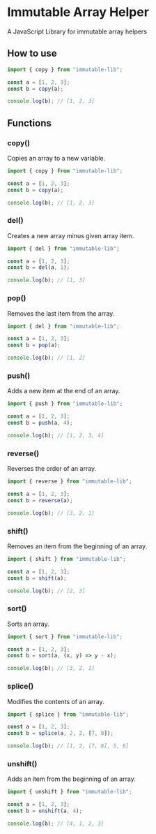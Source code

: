 # Immutable Array Helper

A JavaScript Library for immutable array helpers

## How to use

```js
import { copy } from "immutable-lib";

const a = [1, 2, 3];
const b = copy(a);

console.log(b); // [1, 2, 3]
```

## Functions

### copy()

Copies an array to a new variable.

```js
import { copy } from "immutable-lib";

const a = [1, 2, 3];
const b = copy(a);

console.log(b); // [1, 2, 3]
```

### del()

Creates a new array minus given array item.

```js
import { del } from "immutable-lib";

const a = [1, 2, 3];
const b = del(a, 1);

console.log(b); // [1, 3]
```

### pop()

Removes the last item from the array.

```js
import { del } from "immutable-lib";

const a = [1, 2, 3];
const b = pop(a);

console.log(b); // [1, 2]
```

### push()

Adds a new item at the end of an array.

```js
import { push } from "immutable-lib";

const a = [1, 2, 3];
const b = push(a, 4);

console.log(b); // [1, 2, 3, 4]
```

### reverse()

Reverses the order of an array.

```js
import { reverse } from "immutable-lib";

const a = [1, 2, 3];
const b = reverse(a);

console.log(b); // [3, 2, 1]
```

### shift()

Removes an item from the beginning of an array.

```js
import { shift } from "immutable-lib";

const a = [1, 2, 3];
const b = shift(a);

console.log(b); // [2, 3]
```

### sort()

Sorts an array.

```js
import { sort } from "immutable-lib";

const a = [1, 2, 3];
const b = sort(a, (x, y) => y - x);

console.log(b); // [3, 2, 1]
```

### splice()

Modifies the contents of an array.

```js
import { splice } from "immutable-lib";

const a = [1, 2, 3];
const b = splice(a, 2, 2, [7, 8]);

console.log(b); // [1, 2, [7, 8], 5, 6]
```

### unshift()

Adds an item from the beginning of an array.

```js
import { unshift } from "immutable-lib";

const a = [1, 2, 3];
const b = unshift(a, 4);

console.log(b); // [4, 1, 2, 3]
```

